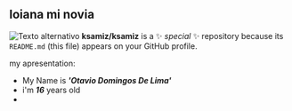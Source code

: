## loiana mi novia 

![Texto alternativo](https://i.pinimg.com/736x/a9/a8/53/a9a8533cd3f519ab8928ef5696f16f9a.jpg)
**ksamiz/ksamiz** is a ✨ _special_ ✨ repository because its `README.md` (this file) appears on your GitHub profile.

my apresentation:

- My Name is **_'Otavio Domingos De Lima'_**
- i'm **_16_** years old
- 
